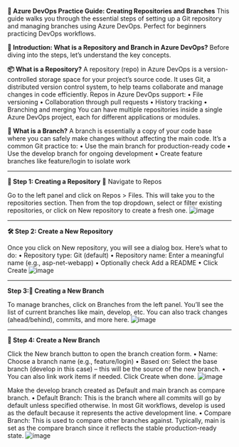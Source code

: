 **📘 Azure DevOps Practice Guide: Creating Repositories and Branches**
This guide walks you through the essential steps of setting up a Git repository and managing branches using Azure DevOps. Perfect for beginners practicing DevOps workflows.

**🧠 Introduction: What is a Repository and Branch in Azure DevOps?**
Before diving into the steps, let’s understand the key concepts.

**📦 What is a Repository?**
A repository (repo) in Azure DevOps is a version-controlled storage space for your project’s source code. It uses Git, a distributed version control system, to help teams collaborate and manage changes in code efficiently. Repos in Azure DevOps support:
•	File versioning
•	Collaboration through pull requests
•	History tracking
•	Branching and merging
You can have multiple repositories inside a single Azure DevOps project, each for different applications or modules.

**🌿 What is a Branch?**
A branch is essentially a copy of your code base where you can safely make changes without affecting the main code. It’s a common Git practice to:
•	Use the main branch for production-ready code
•	Use the develop branch for ongoing development
•	Create feature branches like feature/login to isolate work

________________________________________
**📂 Step 1: Creating a Repository**
🧭 Navigate to Repos

Go to the left panel and click on Repos > Files. This will take you to the repositories section.
Then from the top dropdown, select or filter existing repositories, or click on New repository to create a fresh one.
 ![image](https://github.com/user-attachments/assets/6498f8c9-8108-41ec-be5a-26a8cc002ece)
________________________________________

**🛠️ Step 2: Create a New Repository**

Once you click on New repository, you will see a dialog box. Here’s what to do:
•	Repository type: Git (default)
•	Repository name: Enter a meaningful name (e.g., asp-net-webapp)
•	Optionally check Add a README
•	Click Create
 ![image](https://github.com/user-attachments/assets/61b861d5-6883-4afa-a7bf-0ce44cba350c)
________________________________________

**Step 3:🌿 Creating a New Branch**

To manage branches, click on Branches from the left panel.
You’ll see the list of current branches like main, develop, etc. You can also track changes (ahead/behind), commits, and more here.
 ![image](https://github.com/user-attachments/assets/ce8cefd1-e07b-45e2-9196-34805a6bbbfc)
________________________________________

**🔧 Step 4: Create a New Branch**

Click the New branch button to open the branch creation form.
•	Name: Choose a branch name (e.g., feature/login)
•	Based on: Select the base branch (develop in this case) – this will be the source of the new branch.
•	You can also link work items if needed.
Click Create when done.
![image](https://github.com/user-attachments/assets/f3a9db7d-4a04-469f-8435-b50f7a90db4c)

Make the develop branch created as Default and main branch as compare branch.
•	Default Branch: This is the branch where all commits will go by default unless specified otherwise. In most Git workflows, develop is used as the default because it represents the active development line.
•	Compare Branch: This is used to compare other branches against. Typically, main is set as the compare branch since it reflects the stable production-ready state.
 ![image](https://github.com/user-attachments/assets/06e0055c-9723-4740-9727-0575baa646a9)


